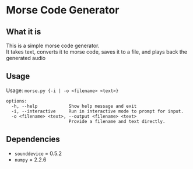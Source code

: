 # Morse Code Generator  


## What it is  
This is a simple morse code generator.  
It takes text, converts it to morse code, saves it to a file, and plays back the generated audio  

## Usage  
Usage: `morse.py {-i | -o <filename> <text>}`  
```  
options:
  -h, --help            Show help message and exit
  -i, --interactive     Run in interactive mode to prompt for input.
  -o <filename> <text>, --output <filename> <text>
                        Provide a filename and text directly.
```  

## Dependencies  
- `sounddevice` = 0.5.2  
- `numpy` = 2.2.6  